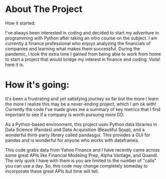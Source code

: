# About The Project

How it started:

I've always been interested in coding and decided to start my adventure in programming with Python after taking an intro course on the subject. I am currently a finance professional who enjoys analyzing the financials of companies and learning what makes them successful.  During the pandemic, I took the extra time I gained from being able to work from home to start a project that would bridge my interest in finance and coding. Voila! here it is.

# How it's going:

It's been a frustrating and yet satisfying journey so far but the more I learn the more I realize this may be a never-ending project, which I am ok with!  Currently the code I've made gives me a summary of key metrics that I find important to see if a company is worth pursuing more DD.  

As a Python-based environment, this project uses Python data libraries in Data Science (Pandas) and Data Acquisition (Beautiful Soup), and a wonderful third-party library called pandasgui.  This provides a GUI for pandas and is wonderful for anyone who works with dataframes.

This code grabs data from Yahoo Finance and I have recently came across some great APIs like Financial Modeling Prep, Alpha Vantage, and Quandl.  The only quirk I have with them is you are limited to the number of "calls" you can use a day. So, this code may change completely someday to incorporate these great APIs but time will tell.  

